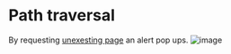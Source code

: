 # Path traversal

By requesting [unexesting page](http://192.168.56.101/?page=notexist) an alert pop ups.
![image](https://user-images.githubusercontent.com/22397481/201100502-21b562af-9527-4715-b6d6-436b0c7d85f5.png)
